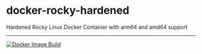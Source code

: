 # docker-rocky-hardened
Hardened Rocky Linux Docker Container with arm64 and amd64 support

---------------------------
[![Docker Image Build](https://github.com/simeononsecurity/docker-rocky-hardened/actions/workflows/docker-image.yml/badge.svg)](https://github.com/simeononsecurity/docker-rocky-hardened/actions/workflows/docker-image.yml)
